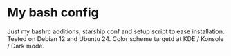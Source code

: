 # My bash config
Just my bashrc additions, starship conf and setup script to ease installation.
Tested on Debian 12 and Ubuntu 24. Color scheme targetd at KDE / Konsole / Dark mode.

